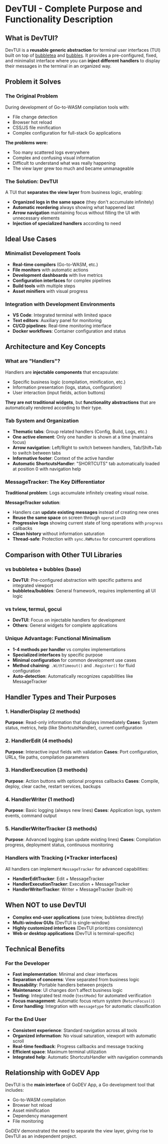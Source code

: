 # DevTUI - Complete Purpose and Functionality Description

## What is DevTUI?

DevTUI is a **reusable generic abstraction** for terminal user interfaces (TUI) built on top of [bubbletea](https://github.com/charmbracelet/bubbletea) and [bubbles](https://github.com/charmbracelet/bubbles). It provides a pre-configured, fixed, and minimalist interface where you can **inject different handlers** to display their messages in the terminal in an organized way.

## Problem it Solves

### The Original Problem
During development of Go-to-WASM compilation tools with:
- File change detection
- Browser hot reload
- CSS/JS file minification
- Complex configuration for full-stack Go applications

**The problems were:**
- Too many scattered logs everywhere
- Complex and confusing visual information
- Difficult to understand what was really happening
- The view layer grew too much and became unmanageable

### The Solution: DevTUI
A TUI that **separates the view layer** from business logic, enabling:
- **Organized logs in the same space** (they don't accumulate infinitely)
- **Automatic reordering** always showing what happened last
- **Arrow navigation** maintaining focus without filling the UI with unnecessary elements
- **Injection of specialized handlers** according to need

## Ideal Use Cases

### Minimalist Development Tools
- **Real-time compilers** (Go-to-WASM, etc.)
- **File monitors** with automatic actions
- **Development dashboards** with live metrics
- **Configuration interfaces** for complex pipelines
- **Build tools** with multiple steps
- **Asset minifiers** with visual progress

### Integration with Development Environments
- **VS Code**: Integrated terminal with limited space
- **Text editors**: Auxiliary panel for monitoring
- **CI/CD pipelines**: Real-time monitoring interface
- **Docker workflows**: Container configuration and status

## Architecture and Key Concepts

### What are "Handlers"?
Handlers are **injectable components** that encapsulate:
- Specific business logic (compilation, minification, etc.)
- Information presentation (logs, status, configuration)
- User interaction (input fields, action buttons)

**They are not traditional widgets**, but **functionality abstractions** that are automatically rendered according to their type.

### Tab System and Organization
- **Thematic tabs**: Group related handlers (Config, Build, Logs, etc.)
- **One active element**: Only one handler is shown at a time (maintains focus)
- **Arrow navigation**: Left/Right to switch between handlers, Tab/Shift+Tab to switch between tabs
- **Informative footer**: Context of the active handler
- **Automatic ShortcutsHandler**: "SHORTCUTS" tab automatically loaded at position 0 with navigation help

### MessageTracker: The Key Differentiator
**Traditional problem**: Logs accumulate infinitely creating visual noise.

**MessageTracker solution**: 
- Handlers can **update existing messages** instead of creating new ones
- **Reuse the same space** on screen through `operationID`
- **Progressive logs** showing current state of long operations with `progress` callbacks
- **Clean history** without information saturation
- **Thread-safe**: Protection with `sync.RWMutex` for concurrent operations

## Comparison with Other TUI Libraries

### vs bubbletea + bubbles (base)
- **DevTUI**: Pre-configured abstraction with specific patterns and integrated viewport
- **bubbletea/bubbles**: General framework, requires implementing all UI logic

### vs tview, termui, gocui
- **DevTUI**: Focus on injectable handlers for development
- **Others**: General widgets for complete applications

### Unique Advantage: Functional Minimalism
- **1-4 methods per handler** vs complex implementations
- **Specialized interfaces** by specific purpose
- **Minimal configuration** for common development use cases
- **Method chaining**: `.WithTimeout()` and `.Register()` for fluid configuration
- **Auto-detection**: Automatically recognizes capabilities like MessageTracker

## Handler Types and Their Purposes

### 1. HandlerDisplay (2 methods)
**Purpose**: Read-only information that displays immediately
**Cases**: System status, metrics, help (like ShortcutsHandler), current configuration

### 2. HandlerEdit (4 methods)
**Purpose**: Interactive input fields with validation
**Cases**: Port configuration, URLs, file paths, compilation parameters

### 3. HandlerExecution (3 methods)
**Purpose**: Action buttons with optional progress callbacks
**Cases**: Compile, deploy, clear cache, restart services, backups

### 4. HandlerWriter (1 method)
**Purpose**: Basic logging (always new lines)
**Cases**: Application logs, system events, command output

### 5. HandlerWriterTracker (3 methods)
**Purpose**: Advanced logging (can update existing lines)
**Cases**: Compilation progress, deployment status, continuous monitoring

### Handlers with Tracking (*Tracker interfaces)
All handlers can implement `MessageTracker` for advanced capabilities:
- **HandlerEditTracker**: Edit + MessageTracker
- **HandlerExecutionTracker**: Execution + MessageTracker  
- **HandlerWriterTracker**: Writer + MessageTracker (built-in)

## When NOT to use DevTUI

- **Complex end-user applications** (use tview, bubbletea directly)
- **Multi-window GUIs** (DevTUI is single-window)
- **Highly customized interfaces** (DevTUI prioritizes consistency)
- **Web or desktop applications** (DevTUI is terminal-specific)

## Technical Benefits

### For the Developer
- **Fast implementation**: Minimal and clear interfaces
- **Separation of concerns**: View separated from business logic
- **Reusability**: Portable handlers between projects
- **Maintenance**: UI changes don't affect business logic
- **Testing**: Integrated test mode (`testMode`) for automated verification
- **Focus management**: Automatic focus return system (`ReturnFocus()`)
- **Error handling**: Integration with `messagetype` for automatic classification

### For the End User
- **Consistent experience**: Standard navigation across all tools
- **Organized information**: No visual saturation, viewport with automatic scroll
- **Real-time feedback**: Progress callbacks and message tracking
- **Efficient space**: Maximum terminal utilization
- **Integrated help**: Automatic ShortcutsHandler with navigation commands

## Relationship with GoDEV App

DevTUI is the **main interface** of GoDEV App, a Go development tool that includes:
- Go-to-WASM compilation
- Browser hot reload
- Asset minification
- Dependency management
- File monitoring

GoDEV demonstrated the need to separate the view layer, giving rise to DevTUI as an independent project.
